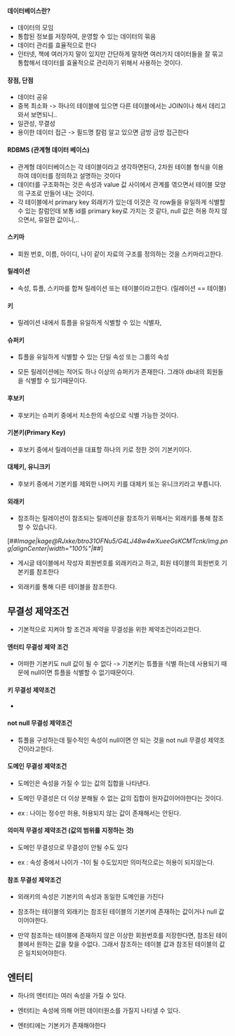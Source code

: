 #### 데이터베이스란?

-   데이터의 모임
-   통합된 정보를 저장하여, 운영할 수 있는 데이터의 묶음
-   데이터 관리를 효율적으로 한다
-   인터넷, 책에 여러가지 말이 있지만 간단하게 말하면 여러가지 데이터들을 잘 묶고 통합해서 데이터를 효율적으로 관리하기 위해서 사용하는 것이다.

#### 장점, 단점

-   데이터 공유
-   중복 최소화 -> 하나의 테이블에 있으면 다른 테이블에서는 JOIN이나 해서 데리고 와서 보면되니..
-   일관성, 무결성
-   용이한 데이터 접근 -> 필드명 칼럼 알고 있으면 금방 금방 접근한다

#### RDBMS (관계형 데이터 베이스)

-   관계형 데이터베이스는 각 테이블이라고 생각하면된다, 2차원 테이블 형식을 이용하여 데이터를 정의하고 설명하는 것이다
-   데이터를 구조화하는 것은 속성과 value 값 사이에서 관계를 엮으면서 테이블 모양의 구조로 만들어 내는 것이다.
-   각 테이블에서 primary key 외래키가 있는데 이것은 각 row들을 유일하게 식별할 수 있는 칼럼인데 보통 id를 primary key로 가지는 것 같다, null 값은 허용 하지 않으면서, 유일한 값이니,..

#### 스키마

- 회원 번호, 이름, 아이디, 나이 같이 자료의 구조를 정의하는 것을 스키마라고한다.


#### 릴레이션

- 속성, 튜플, 스키마를 합쳐 릴레이션 또는 테이블이라고한다. (릴레이션 == 테이블)


#### 키

- 릴레이션 내에서 튜플을 유일하게 식별할 수 있는 식별자, 

#### 슈퍼키

-  튜플을 유일하게 식별할 수 있는 단일 속성 또는 그룹의 속성

- 모든 릴레이션에는 적어도 하나 이상의 슈퍼키가 존재한다. 그래야 db내의 회원들을 식별할 수 있기때문이다.

#### 후보키

- 후보키는 슈퍼키 중에서 치소한의 속성으로 식별 가능한 것이다.


#### 기본키(Primary Key)

- 후보키 중에서 릴레이션을 대표할 하나의 키로 정한 것이 기본키이다.


#### 대체키, 유니크키

- 후보키 중에서 기본키를 제외한 나머지 키를 대체키 또는 유니크키라고 부릅니다.


#### 외래키

- 참조하는 릴레이션이 참조되는 릴레이션을 참조하기 위해서는 외래키를  통해 참조할 수 있습니다.


[##_Image|kage@RJxke/btro31OFNu5/G4LJ48w4wXueeGsKCMTcnk/img.png|alignCenter|width="100%"|_##]

-  게시글 테이블에서 작성자 회원번호를 외래키라고 하고, 회원 테이블의 회원번호 기본키를 참조한다 

- 외래키를 통해  다른 테이블을 참조한다.


## 무결성 제약조건

- 기본적으로 지켜야 할 조건과 제약을 무결성을 위한 제약조건이라고한다.

#### 엔터티 무결성 제약 조건

- 어떠한 기본키도 null 값이 될 수 없다 -> 기본키는 튜플을 식별 하는데 사용되기 때문에 null이면 튜플을 식별할 수 없기때문이다.


#### 키 무결성 제약조건

- 

#### not null 무결성 제약조건

- 튜플을 구성하는데 필수적인 속성이 null이면 안 되는 것을 not null 무결성 제약조건이라고한다.


#### 도메인 무결성 제약조건

- 도메인은 속성을 가질 수 있는 값의 집합을 나타낸다.

- 도메인 무결성은 더 이상 분해될 수 없는 값의 집합이 원자값이어야한다는 것이다.

- ex : 나이는 정수만 허용, 허용되지 않는 값이 존재해서는 안된다.

#### 의미적 무결성 제약조건 (값의 범위를 지정하는 것)

- 도메인 무결성으로 무결성이 안될 수도 있다 

- ex : 속성 중에서 나이가 -1이 될 수도있지만 의미적으로는 허용이 되지않는다.

#### 참조 무결성 제약조건

- 외래키의 속성은 기본키의 속성과 동일한 도메인을 가진다

- 참조하는 테이블의 외래키는 참조된 테이블의 기본키에 존재하는 값이거나 null 값이어야한다.

- 만약 참조하는 테이블에 존재하지 않은 이상한 회원번호를 저장한다면, 참조된 테이블에서 원하는 값을 찾을 수없다. 그래서 참조하는 테이블 값과 참조된 테이블의 값은 일치되어야한다.



## 엔터티

- 하나의 엔터티는 여러 속성을 가질 수 있다.

- 엔터티는 속성에 의해 어떤 데이터원소를 가질지 나타낼 수 있다.

- 엔터티에는 기본키가 존재해야한다 








